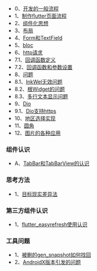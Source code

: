* 0、[开发的一般流程](开发一般流程.md)
* 1、[制作flutter页面流程](makepage.md)
* 2、[组件化思想](组件化.md)
* 3、[布局](布局.md)
* 4、[Form和TextField](form.md)
* 5、[bloc](bloc.md)
* 6、[http请求](http.md)
* 7.1、[回调函数定义](函数回调定义.md)
* 7.2、[回调函数和参数设置](回调函数和参数.md)
* 8、[问题](#)
* 8.1、[InkWel无效问题](InkWell.md)
* 8.2、[根Widget的问题](根Widget问题.md)
* 8.3、[多行文本显示问题](文本宽度限制问题.md)
* 9、[Dio](#)
* 9.1、[Dio支持https](dio支持https证书.md)
* 10、[地区选择实现](/area)
* 11、[圆角](rounded_corners.md)
* 12、[图片的各种应用](图片的各种应用.md)
### 组件认识
* A、[TabBar和TabBarView的认识](tabbar.md)

### 思考方法
* 1、[目标现实差异法](目标现实差异法.md)

### 第三方组件认识
* 1、[flutter_easyrefresh使用认识](easyrefresh.md)

### 工具问题
* 1、[被删的gen_snapshot如何找回](被删的gen_snapshot如何找回.md)
* 2、[AndroidX版本引发的问题](AndroidX版本引起的问题.md)
